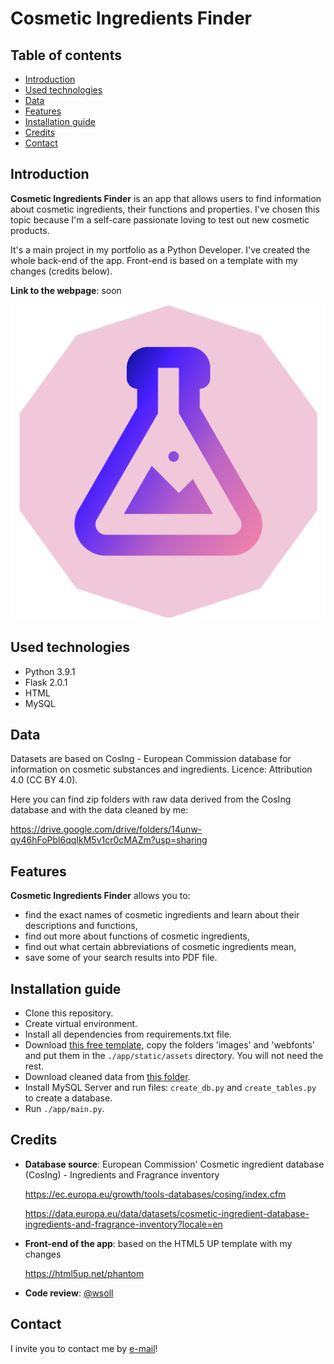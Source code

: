 # Cosmetic Ingredients Finder

## Table of contents
* [Introduction](#introduction)
* [Used technologies](#used-technologies)
* [Data](#data)
* [Features](#features)
* [Installation guide](#installation-guide)
* [Credits](#credits)
* [Contact](#contact)


## Introduction
**Cosmetic Ingredients Finder** is an app that allows users to find information about cosmetic ingredients, their functions and properties. I've chosen this topic because I'm a self-care passionate loving to test out new cosmetic products.

It's a main project in my portfolio as a Python Developer. I've created the whole back-end of the app. Front-end is based on a template with my changes (credits below).

**Link to the webpage**: soon

![tekst alternatywny](./app/static/assets/images/logo.svg#thumbnail)

## Used technologies
* Python 3.9.1
* Flask 2.0.1
* HTML
* MySQL

## Data
Datasets are based on CosIng - European Commission database for information on cosmetic substances and ingredients. Licence: Attribution 4.0 (CC BY 4.0).

Here you can find zip folders with raw data derived from the CosIng database and with the data cleaned by me:

https://drive.google.com/drive/folders/14unw-qy46hFoPbl6qqIkM5v1cr0cMAZm?usp=sharing

## Features
**Cosmetic Ingredients Finder** allows you to:
* find the exact names of cosmetic ingredients and learn about their descriptions and functions,
* find out more about functions of cosmetic ingredients,
* find out what certain abbreviations of cosmetic ingredients mean,
* save some of your search results into PDF file.

## Installation guide

* Clone this repository.
* Create virtual environment.
* Install all dependencies from requirements.txt file.
* Download [this free template](https://html5up.net/phantom), copy the folders 'images' and 'webfonts' and put them in the `./app/static/assets` directory. You will not need the rest.
* Download cleaned data from [this folder](https://drive.google.com/file/d/1TSDBaw6vF1SywNETfslqvkE9GukR1gXM/view).
* Install MySQL Server and run files: `create_db.py` and `create_tables.py` to create a database.
* Run `./app/main.py`.

## Credits
* **Database source**: European Commission' Cosmetic ingredient database (CosIng) - Ingredients and Fragrance inventory

  https://ec.europa.eu/growth/tools-databases/cosing/index.cfm
  
  https://data.europa.eu/data/datasets/cosmetic-ingredient-database-ingredients-and-fragrance-inventory?locale=en
* **Front-end of the app**: based on the HTML5 UP template with my changes
  
  https://html5up.net/phantom
* **Code review**: [@wsoll](https://github.com/wsoll)

## Contact
I invite you to contact me by [e-mail](mailto:olga.wacholc@gmail.com)!
